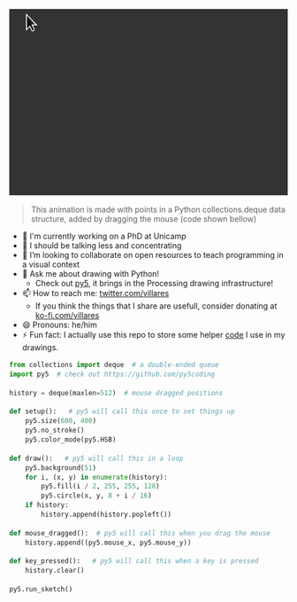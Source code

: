 <!--**username/username** is a ✨ _special_ ✨ repository because its `README.md` (this file) appears on your GitHub profile.-->
<img src="hello.gif">

> This animation is made with points in a Python collections.deque data structure, added by dragging the mouse (code shown bellow)
- 🔭 I'm currently working on a PhD at Unicamp
- 🌱 I should be talking less and concentrating
- 👯 I’m looking to collaborate on open resources to teach programming in a visual context
- 💬 Ask me about drawing with Python! 
    - Check out [py5](https://py5.ixora.io), it brings in the Processing drawing infrastructure!
- 📫 How to reach me: [twitter.com/villares](https://twitter.com/villares)
    - If you think the things that I share are usefull, consider donating at [ko-fi.com/villares](https://ko-fi.com/villares)
- 😄 Pronouns: he/him
- ⚡ Fun fact: I actually use this repo to store some helper [code](https://github.com/villares/villares) I use in my drawings.

```python
from collections import deque  # a double-ended queue
import py5  # check out https://github.com/py5coding 

history = deque(maxlen=512)  # mouse dragged positions

def setup():   # py5 will call this once to set things up
    py5.size(600, 400)
    py5.no_stroke()
    py5.color_mode(py5.HSB)

def draw():   # py5 will call this in a loop
    py5.background(51)
    for i, (x, y) in enumerate(history):
        py5.fill(i / 2, 255, 255, 128)
        py5.circle(x, y, 8 + i / 16)
    if history:
        history.append(history.popleft())

def mouse_dragged():  # py5 will call this when you drag the mouse
    history.append((py5.mouse_x, py5.mouse_y))
    
def key_pressed():   # py5 will call this when a key is pressed
    history.clear()

py5.run_sketch()
```
